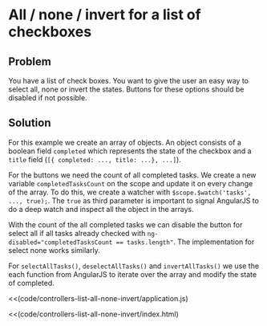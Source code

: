 # All / none / invert for a list of checkboxes

## Problem

You have a list of check boxes. You want to give the user an easy way to select all, none or invert the states. Buttons for these options should be disabled if not possible.


## Solution

For this example we create an array of objects. An object consists of a boolean field `completed` which represents
the state of the checkbox and a `title` field (`[{ completed: ..., title: ...}, ...]`).

For the buttons we need the count of all completed tasks. We create a new variable `completedTasksCount` on the scope
 and update it on every change of the array. To do this, we create a watcher with `$scope.$watch('tasks', ...,
 true);`. The `true` as third parameter is important to signal AngularJS to do a deep watch and inspect all the
 object in the arrays.

With the count of the all completed tasks we can disable the button for select all if all tasks already checked with
`ng-disabled="completedTasksCount == tasks.length"`. The implementation for select none works similarly.

For `selectAllTasks()`, `deselectAllTasks()` and `invertAllTasks()` we use the each function from AngularJS to
iterate over the array and modify the state of completed.

<<(code/controllers-list-all-none-invert/application.js)

<<(code/controllers-list-all-none-invert/index.html)
